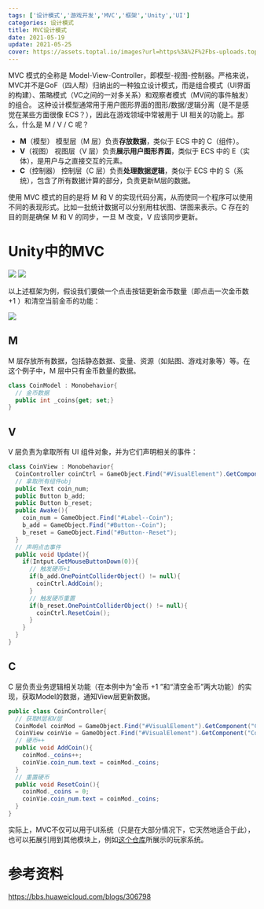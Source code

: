 ```yaml
---
tags: ['设计模式','游戏开发','MVC','框架','Unity','UI']
categories: 设计模式
title: MVC设计模式
date: 2021-05-19
update: 2021-05-25
cover: https://assets.toptal.io/images?url=https%3A%2F%2Fbs-uploads.toptal.io%2Fblackfish-uploads%2Fcomponents%2Fblog_post_page%2F4084336%2Fcover_image%2Fretina_500x200%2Fcover-unity-with-mvc-how-to-level-up-your-game-development-46aaec316442778385f4c4149a0f5273.png
---
```


MVC 模式的全称是 Model-View-Controller，即模型-视图-控制器。严格来说，MVC并不是GoF（四人帮）归纳出的一种独立设计模式，而是组合模式（UI界面的构建）、策略模式（VC之间的一对多关系）和观察者模式（MV间的事件触发）的组合。
这种设计模型通常用于用户图形界面的图形/数据/逻辑分离（是不是感觉在某些方面很像 ECS？），因此在游戏领域中常被用于 UI 相关的功能上。那么，什么是 M / V / C 呢？
- **M**（模型）
模型层（M 层）负责**存放数据**，类似于 ECS 中的 C（组件）。
- **V**（视图）
视图层（V 层）负责**展示用户图形界面**，类似于 ECS 中的 E（实体），是用户与之直接交互的元素。
- **C**（控制器）
控制层（C 层）负责**处理数据逻辑**，类似于 ECS 中的 S（系统），包含了所有数据计算的部分，负责更新M层的数据。

使用 MVC 模式的目的是将 M 和 V 的实现代码分离，从而使同一个程序可以使用不同的表现形式。比如一批统计数据可以分别用柱状图、饼图来表示。C 存在的目的则是确保 M 和 V 的同步，一旦 M 改变，V 应该同步更新。

# Unity中的MVC
![](https://img-blog.csdnimg.cn/20181106152450894.png)
![](http://xpsuper.com/upload/2021/10/MVC01-da44a1398db94f8987ec9aa716cb1725.png)

以上述框架为例，假设我们要做一个点击按钮更新金币数量（即点击一次金币数 +1 ）和清空当前金币的功能：

![](https://velog.velcdn.com/images/suhan0304/post/d6333381-8221-4cae-9f3c-f7d21ed3e978/image.png)

## M
M 层存放所有数据，包括静态数据、变量、资源（如贴图、游戏对象等）等。在这个例子中，M 层中只有金币数量的数据。
```C#
class CoinModel : Monobehavior{
  // 金币数据
  public int _coins{get; set;}
}
```

## V
V 层负责为拿取所有 UI 组件对象，并为它们声明相关的事件：
```C#
class CoinView : Monobehavior{
  CoinController coinCtrl = GameObject.Find("#VisualElement").GetComponent("CoinController");
  // 拿取所有组件obj
  public Text coin_num;
  public Button b_add;
  public Button b_reset;
  public Awake(){
    coin_num = GameObject.Find("#Label--Coin");
    b_add = GameObject.Find("#Button--Coin");
    b_reset = GameObject.Find("#Button--Reset");
  }
  // 声明点击事件
  public void Update(){
    if(Intput.GetMouseButtonDown(0)){
      // 触发硬币+1
      if(b_add.OnePointColliderObject() != null){
        coinCtrl.AddCoin();
      }
      // 触发硬币重置
      if(b_reset.OnePointColliderObject() != null){
        coinCtrl.ResetCoin();
      }
    }
  }
}
```

## C
C 层负责业务逻辑相关功能（在本例中为“金币 +1 ”和“清空金币”两大功能）的实现，获取Model的数据，通知View层更新数据。
```C#
public class CoinController{
  // 获取M层和V层 
  CoinModel coinMod = GameObject.Find("#VisualElement").GetComponent("CoinModel");
  CoinView coinVie = GameObject.Find("#VisualElement").GetComponent("CoinView");
  // 硬币++
  public void AddCoin(){
    coinMod._coins++;
    coinVie.coin_num.text = coinMod._coins;
  }
  // 重置硬币
  public void ResetCoin(){
    coinMod._coins = 0;
    coinVie.coin_num.text = coinMod._coins;
  }
}
```

实际上，MVC不仅可以用于UI系统（只是在大部分情况下，它天然地适合于此），也可以拓展引用到其他模块上，例如<a href="https://github.com/jskyzero/MVC.DotNet/tree/master">这个仓库</a>所展示的玩家系统。

# 参考资料
https://bbs.huaweicloud.com/blogs/306798
